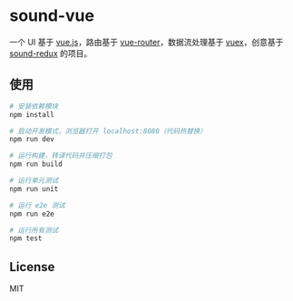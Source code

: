 # sound-vue

一个 UI 基于 [vue.js](https://github.com/vuejs/vue)，路由基于 [vue-router](https://github.com/vuejs/vue-router)，数据流处理基于 [vuex](https://github.com/vuejs/vuex)，创意基于 [sound-redux](https://github.com/andrewngu/sound-redux) 的项目。

## 使用

``` bash
# 安装依赖模块
npm install

# 启动开发模式，浏览器打开 localhost:8080（代码热替换）
npm run dev

# 运行构建，转译代码并压缩打包
npm run build

# 运行单元测试
npm run unit

# 运行 e2e 测试
npm run e2e

# 运行所有测试
npm test
```

## License

MIT
